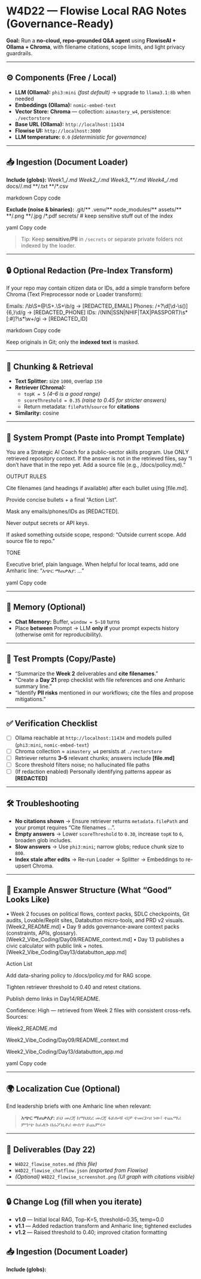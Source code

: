 # W4D22 — Flowise Local RAG Notes (Governance-Ready)

**Goal:** Run a **no-cloud, repo-grounded Q&A agent** using **FlowiseAI + Ollama + Chroma**, with filename citations, scope limits, and light privacy guardrails.

---

## ⚙️ Components (Free / Local)

- **LLM (Ollama):** `phi3:mini` *(fast default)* → upgrade to `llama3.1:8b` when needed  
- **Embeddings (Ollama):** `nomic-embed-text`  
- **Vector Store:** **Chroma** — collection: `aimastery_w4`, persistence: `./vectorstore`  
- **Base URL (Ollama):** `http://localhost:11434`  
- **Flowise UI:** `http://localhost:3000`  
- **LLM temperature:** `0.0` *(deterministic for governance)*

---

## 📥 Ingestion (Document Loader)

**Include (globs):**
Week1_/*.md
Week2_/.md
Week3_**/.md
Week4_/*.md
docs//.md
**/.txt
**/*.csv

markdown
Copy code

**Exclude (noise & binaries):**
.git/**
.venv/**
node_modules/**
assets/**
**/.png
**/.jpg
/*.pdf
secrets/ # keep sensitive stuff out of the index

yaml
Copy code

> Tip: Keep **sensitive/PII** in `/secrets` or separate private folders not indexed by the loader.

---

## 🔒 Optional Redaction (Pre-Index Transform)

If your repo may contain citizen data or IDs, add a simple transform before Chroma (Text Preprocessor node or Loader transform):

Emails: /\b\S+@\S+.\S+\b/g → [REDACTED_EMAIL]
Phones: /+?\d[\d-\s()]{6,}\d/g → [REDACTED_PHONE]
IDs: /(NIN|SSN|NHIF|TAX|PASSPORT)\s*[:#]?\s*\w+/gi → [REDACTED_ID]

markdown
Copy code

Keep originals in Git; only the **indexed text** is masked.

---

## 🔎 Chunking & Retrieval

- **Text Splitter:** size `1000`, overlap `150`  
- **Retriever (Chroma):**  
  - `topK = 5` *(4–6 is a good range)*  
  - `scoreThreshold = 0.35` *(raise to 0.45 for stricter answers)*  
  - Return metadata: `filePath`/`source` for **citations**  
- **Similarity:** cosine

---

## 📝 System Prompt (Paste into Prompt Template)

You are a Strategic AI Coach for a public-sector skills program.
Use ONLY retrieved repository context. If the answer is not in the retrieved files,
say “I don’t have that in the repo yet. Add a source file (e.g., /docs/policy.md).”

OUTPUT RULES

Cite filenames (and headings if available) after each bullet using [file.md].

Provide concise bullets + a final “Action List”.

Mask any emails/phones/IDs as [REDACTED].

Never output secrets or API keys.

If asked something outside scope, respond: “Outside current scope. Add source file to repo.”

TONE

Executive brief, plain language. When helpful for local teams, add one Amharic line:
“አጭር ማጠቃለያ: …”

yaml
Copy code

---

## 🧠 Memory (Optional)

- **Chat Memory:** Buffer, `window = 5–10` turns  
- Place **between** Prompt → LLM **only if** your prompt expects history (otherwise omit for reproducibility).

---

## 💬 Test Prompts (Copy/Paste)

- “Summarize the **Week 2** deliverables and **cite filenames**.”  
- “Create a **Day 21** prep checklist with file references and one Amharic summary line.”  
- “Identify **PII risks** mentioned in our workflows; cite the files and propose mitigations.”

---

## ✅ Verification Checklist

- [ ] Ollama reachable at `http://localhost:11434` and models pulled (`phi3:mini`, `nomic-embed-text`)  
- [ ] Chroma collection = `aimastery_w4` persists at `./vectorstore`  
- [ ] Retriever returns **3–5** relevant chunks; answers include **[file.md]**  
- [ ] Score threshold filters noise; no hallucinated file paths  
- [ ] (If redaction enabled) Personally identifying patterns appear as **[REDACTED]**

---

## 🛠 Troubleshooting

- **No citations shown** → Ensure retriever returns `metadata.filePath` and your prompt requires “Cite filenames …”.  
- **Empty answers** → Lower `scoreThreshold` to `0.30`, increase `topK` to `6`, broaden glob includes.  
- **Slow answers** → Use `phi3:mini`; narrow globs; reduce chunk size to `800`.  
- **Index stale after edits** → Re-run Loader → Splitter → Embeddings to re-upsert Chroma.

---

## 🧾 Example Answer Structure (What “Good” Looks Like)

• Week 2 focuses on political flows, context packs, SDLC checkpoints, Git audits, Lovable/Replit sites, Databutton micro-tools, and PRD v2 visuals. [Week2_README.md]
• Day 9 adds governance-aware context packs (constraints, APIs, glossary). [Week2_Vibe_Coding/Day09/README_context.md]
• Day 13 publishes a civic calculator with public link + notes. [Week2_Vibe_Coding/Day13/databutton_app.md]

Action List

 Add data-sharing policy to /docs/policy.md for RAG scope.

 Tighten retriever threshold to 0.40 and retest citations.

 Publish demo links in Day14/README.

Confidence: High — retrieved from Week 2 files with consistent cross-refs.
Sources:

Week2_README.md

Week2_Vibe_Coding/Day09/README_context.md

Week2_Vibe_Coding/Day13/databutton_app.md

yaml
Copy code

---

## 🌍 Localization Cue (Optional)

End leadership briefs with one Amharic line when relevant:
> **አጭር ማጠቃለያ:** ይህ መረጃ ከማህደረ መረጃ ፋይሎቹ ብቻ ተመርኮዝ ነው፤ ተጨማሪ ምንጭ ከፈለጉ በሬፖዚቶሪ ውስጥ ይጨምሩ።

---

## 📂 Deliverables (Day 22)

- `W4D22_flowise_notes.md` *(this file)*  
- `W4D22_flowise_chatflow.json` *(exported from Flowise)*  
- *(Optional)* `W4D22_flowise_screenshot.png` *(UI graph with citations visible)*

---

## 🔒 Change Log (fill when you iterate)

- **v1.0** — Initial local RAG, Top-K=5, threshold=0.35, temp=0.0  
- **v1.1** — Added redaction transform and Amharic line; tightened excludes  
- **v1.2** — Raised threshold to 0.40; improved citation formatting

## 📥 Ingestion (Document Loader)

**Include (globs):**
